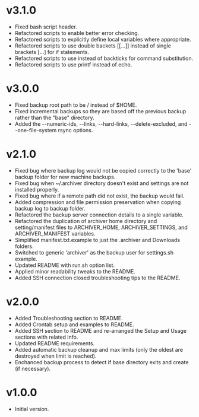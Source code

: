 # v3.1.0

* Fixed bash script header.
* Refactored scripts to enable better error checking.
* Refactored scripts to explicitly define local variables where appropriate.
* Refactored scripts to use double backets [[...]] instead of single brackets [...] for if statements.
* Refactored scripts to use  instead of backticks  for command substitution.
* Refactored scripts to use printf instead of echo.

# v3.0.0

* Fixed backup root path to be / instead of $HOME.
* Fixed incremental backups so they are based off the previous backup rather than the "base" directory.
* Added the --numeric-ids, --links, --hard-links, --delete-excluded, and --one-file-system rsync options.

# v2.1.0

* Fixed bug where backup log would not be copied correctly to the 'base' backup folder for new machine backups.
* Fixed bug when ~/.archiver directory doesn't exist and settings are not installed properly.
* Fixed bug where if a remote path did not exist, the backup would fail.
* Added compression and file permission preservation when copying backup log to backup folder.
* Refactored the backup server connection details to a single variable.
* Refactored the duplication of archiver home directory and setting/manifest files to ARCHIVER_HOME, ARCHIVER_SETTINGS,
  and ARCHIVER_MANIFEST variables.
* Simplified manifest.txt.example to just the .archiver and Downloads folders.
* Switched to generic 'archiver' as the backup user for settings.sh example.
* Updated README with run.sh option list.
* Applied minor readability tweaks to the README.
* Added SSH connection closed troubleshooting tips to the README.

# v2.0.0

* Added Troubleshooting section to README.
* Added Crontab setup and examples to README.
* Added SSH section to README and re-arranged the Setup and Usage sections with related info.
* Updated README requirements.
* Added automatic backup cleanup and max limits (only the oldest are destroyed when limit is reached).
* Enchanced backup process to detect if base directory exits and create (if necessary).

# v1.0.0

* Initial version.
